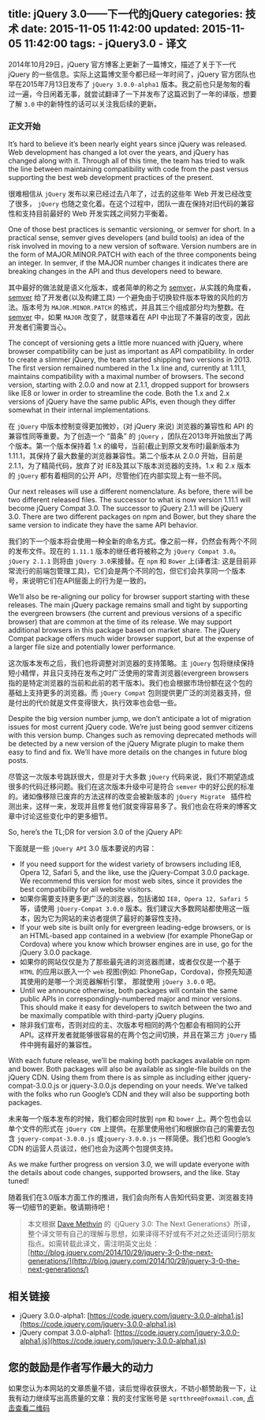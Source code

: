 title: jQuery 3.0——下一代的jQuery
categories: 技术
date: 2015-11-05 11:42:00
updated: 2015-11-05 11:42:00
tags:
    - jQuery3.0
    - 译文
---

2014年10月29日，jQuery 官方博客上更新了一篇博文，描述了关于下一代 jQuery 的一些信息。实际上这篇博文至今都已经一年时间了，jQuery 官方团队也早在2015年7月13日发布了 `jQuery 3.0.0-alpha1` 版本。我之前也只是匆匆的看过一遍，今日闲着无事，就尝试翻译了一下并发布了这篇迟到了一年的译版，想要了解 `3.0` 中的新特性的话可以关注我后续的更新。

<!-- more -->

### 正文开始

It’s hard to believe it’s been nearly eight years since jQuery was released. Web development has changed a lot over the years, and jQuery has changed along with it. Through all of this time, the team has tried to walk the line between maintaining compatibility with code from the past versus supporting the best web development practices of the present.

很难相信从 `jQuery` 发布以来已经过去八年了，过去的这些年 Web 开发已经改变了很多， `jQuery` 也随之变化着。在这个过程中，团队一直在保持对旧代码的兼容性和支持目前最好的 Web 开发实践之间努力平衡着。

One of those best practices is semantic versioning, or semver for short. In a practical sense, semver gives developers (and build tools) an idea of the risk involved in moving to a new version of software. Version numbers are in the form of MAJOR.MINOR.PATCH with each of the three components being an integer. In semver, if the MAJOR number changes it indicates there are breaking changes in the API and thus developers need to beware.

其中最好的做法就是语义化版本，或者简单的称之为 [semver](http://semver.org/lang/zh-CN/)，从实践的角度看，[semver](http://semver.org/lang/zh-CN/) 给了开发者(以及构建工具) 一个避免由于切换软件版本导致的风险的方法。版本号为 `MAJOR.MINOR.PATCH` 的格式，并且其三个组成部分均为整数。在[semver](http://semver.org/lang/zh-CN/) 中，如果 `MAJOR` 改变了，就意味着在 API 中出现了不兼容的改变，因此开发者们需要当心。

The concept of versioning gets a little more nuanced with jQuery, where browser compatibility can be just as important as API compatibility. In order to create a slimmer jQuery, the team started shipping two versions in 2013. The first version remained numbered in the 1.x line and, currently at 1.11.1, maintains compatibility with a maximal number of browsers. The second version, starting with 2.0.0 and now at 2.1.1, dropped support for browsers like IE8 or lower in order to streamline the code. Both the 1.x and 2.x versions of jQuery have the same public APIs, even though they differ somewhat in their internal implementations.

在 `jQuery` 中版本控制变得更加微妙，(对 jQuery 来说) 浏览器的兼容性和 API 的兼容性同等重要。为了创造一个 “苗条” 的 `jQuery` ，团队在2013年开始放出了两个版本。第一个版本保持着 1.x 的编号，当前(截止到原文发布时)最新版本为 1.11.1，其保持了最大数量的浏览器兼容性。第二个版本从 2.0.0 开始，目前是 2.1.1，为了精简代码，放弃了对 IE8及其以下版本浏览器的支持。1.x 和 2.x 版本的  `jQuery` 都有着相同的公开 API，尽管他们在内部实现上有一些不同。

Our next releases will use a different nomenclature. As before, there will be two different released files. The successor to what is now version 1.11.1 will become jQuery Compat 3.0. The successor to jQuery 2.1.1 will be jQuery 3.0. There are two different packages on npm and Bower, but they share the same version to indicate they have the same API behavior.

我们的下一个版本将会使用一种全新的命名方式。像之前一样，仍然会有两个不同的发布文件。现在的 `1.11.1` 版本的继任者将被称之为 `jQuery Compat 3.0`。`jQuery 2.1.1` 则将由 `jQuery 3.0`来接替。在 `npm` 和 `Bower` 上(译者注: 这是目前非常流行的前端包管理工具)，它们会是两个不同的包，但它们会共享同一个版本号，来说明它们在API层面上的行为是一致的。

We’ll also be re-aligning our policy for browser support starting with these releases. The main jQuery package remains small and tight by supporting the evergreen browsers (the current and previous versions of a specific browser) that are common at the time of its release. We may support additional browsers in this package based on market share. The jQuery Compat package offers much wider browser support, but at the expense of a larger file size and potentially lower performance.

这次版本发布之后，我们也将调整对浏览器的支持策略。主 `jQuery` 包将继续保持短小精悍，并且只支持在发布之时广泛使用的常青浏览器(evergreen browsers 指的是特定浏览器的当前和此前的若干版本)。我们也会根据市场份额在这个包的基础上支持更多的浏览器。而 `jQuery Compat` 包则提供更广泛的浏览器支持，但是付出的代价就是文件变得很大，执行效率也会低一些。

Despite the big version number jump, we don’t anticipate a lot of migration issues for most current jQuery code. We’re just being good semver citizens with this version bump. Changes such as removing deprecated methods will be detected by a new version of the jQuery Migrate plugin to make them easy to find and fix. We’ll have more details on the changes in future blog posts.

尽管这一次版本号跳跃很大，但是对于大多数 `jQuery` 代码来说，我们不期望造成很多的代码迁移问题。我们在这次版本升级中可是符合 `semver` 中的好公民的标准的。诸如像移除已废弃的方法这样的改变会被新版本的 `jQuery Migrate ` 插件检测出来，这样一来，发现并且修复他们就变得容易多了。我们也会在将来的博客文章中讨论这些变化中的更多细节。

So, here’s the TL;DR for version 3.0 of the jQuery API:

下面就是一些 `jQuery API` 3.0 版本要说的内容：

* If you need support for the widest variety of browsers including IE8, Opera 12, Safari 5, and the like, use the jQuery-Compat 3.0.0 package. We recommend this version for most web sites, since it provides the best compatibility for all website visitors.
* 如果你需要支持更多更广泛的浏览器，包括诸如 `IE8, Opera 12, Safari 5` 等，请使用 `jQuery-Compat 3.0.0` 版本。我们建议大多数网站都使用这一版本，因为它为网站的来访者提供了最好的兼容性支持。
* If your web site is built only for evergreen leading-edge browsers, or is an HTML-based app contained in a webview (for example PhoneGap or Cordova) where you know which browser engines are in use, go for the jQuery 3.0.0 package.
* 如果你的网站仅仅是为了那些最先进的浏览器而建，或者仅仅是一个基于 `HTML` 的应用以嵌入一个 `web` 视图(例如: PhoneGap，Cordova)，你预先知道其使用的是哪一个浏览器解析引擎， 那就使用 `jQuery 3.0.0` 吧。
* Until we announce otherwise, both packages will contain the same public APIs in correspondingly-numbered major and minor versions. This should make it easy for developers to switch between the two and be maximally compatible with third-party jQuery plugins.
* 除非我们宣布，否则对应的主、次版本号相同的两个包都会有相同的公开 API。这样开发者就能够很容易的在两个包之间切换，并且在第三方 `jQuery` 插件中拥有最好的兼容性。

With each future release, we’ll be making both packages available on npm and bower. Both packages will also be available as single-file builds on the jQuery CDN. Using them from there is as simple as including either jquery-compat-3.0.0.js or jquery-3.0.0.js depending on your needs. We’ve talked with the folks who run Google’s CDN and they will also be supporting both packages.

未来每一个版本发布的时候，我们都会同时放到 `npm` 和 `bower` 上。两个包也会以单个文件的形式在 `jQuery CDN` 上提供。在那里使用他们和根据你自己的需要去包含 `jquery-compat-3.0.0.js` 或`jquery-3.0.0.js` 一样简便。我们也和 Google’s CDN 的运营人员谈过，他们也会为这两个包提供支持。


As we make further progress on version 3.0, we will update everyone with the details about code changes, supported browsers, and the like. Stay tuned!

随着我们在3.0版本方面工作的推进，我们会向所有人告知代码变更、浏览器支持等一切细节的更新。敬请期待吧！


> 本文根据 [Dave Methvin](http://blog.jquery.com/author/dmethvin/) 的《jQuery 3.0: The Next Generations》所译，整个译文带有自己的理解与思想，如果译得不好或有不对之处还请同行朋友指点。如需转载此译文，需注明英文出处：[http://blog.jquery.com/2014/10/29/jquery-3-0-the-next-generations/](http://blog.jquery.com/2014/10/29/jquery-3-0-the-next-generations/)

## 相关链接

* jQuery 3.0.0-alpha1: [https://code.jquery.com/jquery-3.0.0-alpha1.js](https://code.jquery.com/jquery-3.0.0-alpha1.js)
* jQuery compat 3.0.0-alpha1: [https://code.jquery.com/jquery-3.0.0-alpha1.js](https://code.jquery.com/jquery-3.0.0-alpha1.js)

## 您的鼓励是作者写作最大的动力

如果您认为本网站的文章质量不错，读后觉得收获很大，不妨小额赞助我一下，让我有动力继续写出高质量的文章：我的支付宝账号是 `sqrtthree@foxmail.com`, [点击查看二维码](http://7xl8me.com1.z0.glb.clouddn.com/alipay.JPG)
